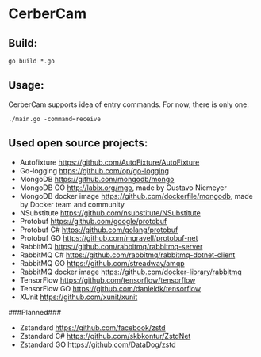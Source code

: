 # CerberCam

## Build:
`go build *.go`

## Usage:
CerberCam supports idea of entry commands. For now, there is only one:

`./main.go -command=receive`

## Used open source projects:

- Autofixture https://github.com/AutoFixture/AutoFixture
- Go-logging https://github.com/op/go-logging
- MongoDB https://github.com/mongodb/mongo
- MongoDB GO http://labix.org/mgo, made by Gustavo Niemeyer
- MongoDB docker image https://github.com/dockerfile/mongodb, made by Docker team and community
- NSubstitute https://github.com/nsubstitute/NSubstitute
- Protobuf https://github.com/google/protobuf
- Protobuf C# https://github.com/golang/protobuf
- Protobuf GO https://github.com/mgravell/protobuf-net
- RabbitMQ https://github.com/rabbitmq/rabbitmq-server
- RabbitMQ C# https://github.com/rabbitmq/rabbitmq-dotnet-client
- RabbitMQ GO https://github.com/streadway/amqp
- RabbitMQ docker image https://github.com/docker-library/rabbitmq
- TensorFlow https://github.com/tensorflow/tensorflow
- TensorFlow GO https://github.com/danieldk/tensorflow
- XUnit https://github.com/xunit/xunit

###Planned###
- Zstandard https://github.com/facebook/zstd
- Zstandard C# https://github.com/skbkontur/ZstdNet
- Zstandard GO https://github.com/DataDog/zstd
